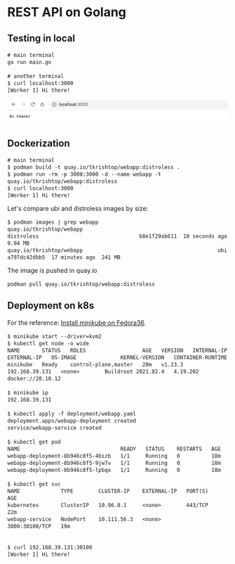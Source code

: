 # REST API on Golang

## Testing in local

```console
# main terminal
go run main.go

# another terminal
$ curl localhost:3000
[Worker 1] Hi there!
```

![homepage](readme/homepage.png)

## Dockerization

```
# main terminal
$ podman build -t quay.io/tkrishtop/webapp:distroless .
$ podman run -rm -p 3000:3000 -d --name webapp -t quay.io/tkrishtop/webapp:distroless
$ curl localhost:3000
[Worker 1] Hi there!
```

Let's compare ubi and distroless images by size:
```
$ podman images | grep webapp
quay.io/tkrishtop/webapp                                           distroless                                b8e1f29ab611  10 seconds ago  9.94 MB
quay.io/tkrishtop/webapp                                           ubi                                       a797dc42dbb5  17 minutes ago  241 MB
```

The image is pushed in quay.io

```
podman pull quay.io/tkrishtop/webapp:distroless
```

## Deployment on k8s

For the reference: [Install minikube on Fedora36](https://www.tutorialworks.com/kubernetes-fedora-dev-setup/).

```
$ minikube start --driver=kvm2
$ kubectl get node -o wide
NAME       STATUS   ROLES                  AGE   VERSION   INTERNAL-IP      EXTERNAL-IP   OS-IMAGE              KERNEL-VERSION   CONTAINER-RUNTIME
minikube   Ready    control-plane,master   20m   v1.23.3   192.168.39.131   <none>        Buildroot 2021.02.4   4.19.202         docker://20.10.12

$ minikube ip
192.168.39.131

$ kubectl apply -f deployment/webapp.yaml 
deployment.apps/webapp-deployment created
service/webapp-service created

$ kubectl get pod
NAME                                READY   STATUS    RESTARTS   AGE
webapp-deployment-8b946c8f5-4bszb   1/1     Running   0          18m
webapp-deployment-8b946c8f5-9jw7v   1/1     Running   0          18m
webapp-deployment-8b946c8f5-lpbqx   1/1     Running   0          18m

$ kubectl get svc
NAME             TYPE        CLUSTER-IP    EXTERNAL-IP   PORT(S)          AGE
kubernetes       ClusterIP   10.96.0.1     <none>        443/TCP          22m
webapp-service   NodePort    10.111.56.3   <none>        3000:30100/TCP   19m


$ curl 192.168.39.131:30100
[Worker 1] Hi there!
```

